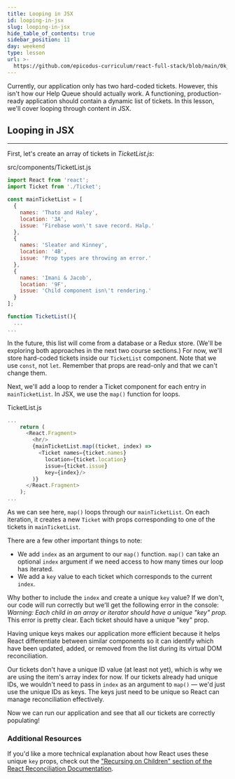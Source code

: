 ```yaml
---
title: Looping in JSX
id: looping-in-jsx
slug: looping-in-jsx
hide_table_of_contents: true
sidebar_position: 11
day: weekend
type: lesson
url: >-
  https://github.com/epicodus-curriculum/react-full-stack/blob/main/0k_looping_in_jsx.md
---
```


Currently, our application only has two hard-coded tickets. However, this isn't how our Help Queue should actually work. A functioning, production-ready application should contain a dynamic list of tickets. In this lesson, we'll cover looping through content in JSX.

## Looping in JSX
---

First, let's create an array of tickets in _TicketList.js_:

<div class="filename">src/components/TicketList.js</div>

```js
import React from 'react';
import Ticket from './Ticket';

const mainTicketList = [
  {
    names: 'Thato and Haley',
    location: '3A',
    issue: 'Firebase won\'t save record. Halp.'
  },
  {
    names: 'Sleater and Kinney',
    location: '4B',
    issue: 'Prop types are throwing an error.'
  },
  {
    names: 'Imani & Jacob',
    location: '9F',
    issue: 'Child component isn\'t rendering.'
  }
];

function TicketList(){
  ...
...
```

In the future, this list will come from a database or a Redux store. (We'll be exploring both approaches in the next two course sections.) For now, we'll store hard-coded tickets inside our `TicketList` component. Note that we use `const`, not `let`. Remember that props are read-only and that we can't change them.

Next, we'll add a loop to render a Ticket component for each entry in `mainTicketList`. In JSX, we use the `map()` function for loops.

<div class="filename">TicketList.js</div>

```js
...
    return (
      <React.Fragment>
        <hr/>
        {mainTicketList.map((ticket, index) =>
          <Ticket names={ticket.names}
            location={ticket.location}
            issue={ticket.issue}
            key={index}/>
        )}
      </React.Fragment>
    );
...
```

As we can see here, `map()` loops through our `mainTicketList`. On each iteration, it creates a new `Ticket` with props corresponding to one of the tickets in `mainTicketList`.

There are a few other important things to note:

* We add `index` as an argument to our `map()` function. `map()` can take an optional `index` argument if we need access to how many times our loop has iterated.
* We add a `key` value to each ticket which corresponds to the current `index`.

Why bother to include the `index` and create a unique `key` value? If we don't, our code will run correctly but we'll get the following error in the console: _Warning: Each child in an array or iterator should have a unique "key" prop._ This error is pretty clear. Each ticket should have a unique "key" prop.

Having unique keys makes our application more efficient because it helps React differentiate between similar components so it can identify which have been updated, added, or removed from the list during its virtual DOM reconciliation.

Our tickets don't have a unique ID value (at least not yet), which is why we are using the item's array index for now. If our tickets already had unique IDs, we wouldn't need to pass in `index` as an argument to `map()` — we'd just use the unique IDs as keys. The keys just need to be unique so React can manage reconciliation effectively.

Now we can run our application and see that all our tickets are correctly populating!

### Additional Resources

If you'd like a more technical explanation about how React uses these unique `key` props, check out the ["Recursing on Children" section of the React Reconciliation Documentation](https://facebook.github.io/react/docs/reconciliation.html#recursing-on-children).
